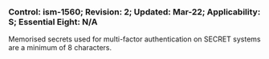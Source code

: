 ### Control: ism-1560; Revision: 2; Updated: Mar-22; Applicability: S; Essential Eight: N/A
<p>Memorised secrets used for multi-factor authentication on SECRET systems are a minimum of 8 characters.</p>